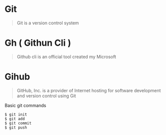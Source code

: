 # Git

> Git is a version control system

# Gh ( Githun Cli )

> Github cli is an official tool created my Microsoft

# Gihub

> GitHub, Inc. is a provider of Internet hosting for software development and version control using Git

Basic git commands

```
$ git init
$ git add
$ git commit
$ git push
```
